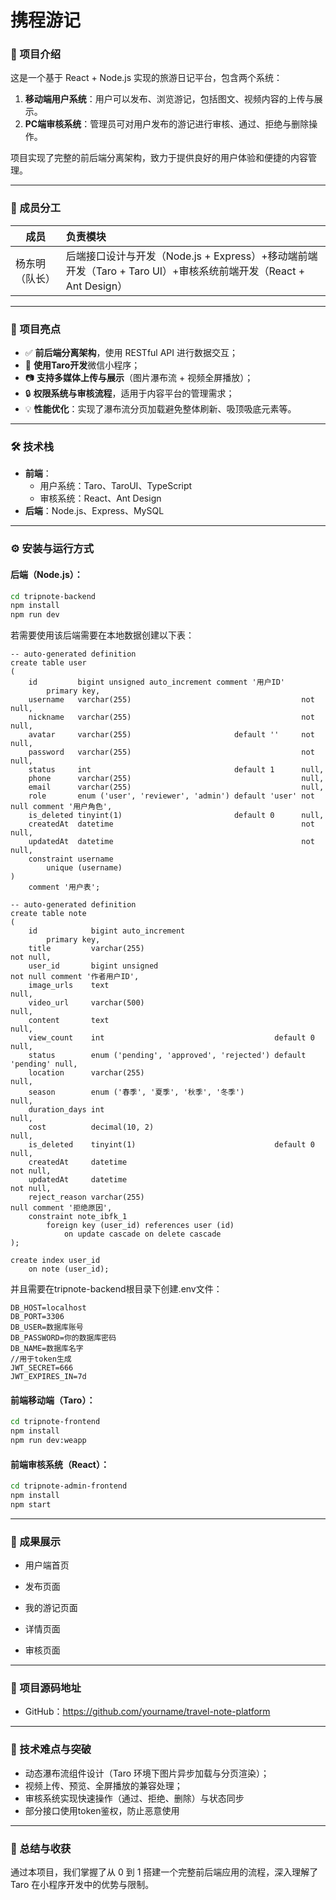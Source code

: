 # 携程游记

### 📝 项目介绍

这是一个基于 React + Node.js 实现的旅游日记平台，包含两个系统：

1. **移动端用户系统**：用户可以发布、浏览游记，包括图文、视频内容的上传与展示。
2. **PC端审核系统**：管理员可对用户发布的游记进行审核、通过、拒绝与删除操作。

项目实现了完整的前后端分离架构，致力于提供良好的用户体验和便捷的内容管理。

------

### 👥 成员分工

| 成员           | 负责模块                                                     |
| -------------- | :----------------------------------------------------------- |
| 杨东明（队长） | 后端接口设计与开发（Node.js + Express）+移动端前端开发（Taro + Taro UI）+审核系统前端开发（React + Ant Design） |



------

### 🚀 项目亮点

- ✅ **前后端分离架构**，使用 RESTful API 进行数据交互；
- 📱 **使用Taro开发**微信小程序；
- 📷 **支持多媒体上传与展示**（图片瀑布流 + 视频全屏播放）；
- 🔒 **权限系统与审核流程**，适用于内容平台的管理需求；
- 💡 **性能优化**：实现了瀑布流分页加载避免整体刷新、吸顶吸底元素等。

------

### 🛠 技术栈

- **前端**：
  - 用户系统：Taro、TaroUI、TypeScript
  - 审核系统：React、Ant Design
- **后端**：Node.js、Express、MySQL

------

### ⚙️ 安装与运行方式

#### 后端（Node.js）：

```bash
cd tripnote-backend
npm install
npm run dev
```

若需要使用该后端需要在本地数据创建以下表：

```mysql
-- auto-generated definition
create table user
(
    id         bigint unsigned auto_increment comment '用户ID'
        primary key,
    username   varchar(255)                                      not null,
    nickname   varchar(255)                                      not null,
    avatar     varchar(255)                       default ''     not null,
    password   varchar(255)                                      not null,
    status     int                                default 1      null,
    phone      varchar(255)                                      null,
    email      varchar(255)                                      null,
    role       enum ('user', 'reviewer', 'admin') default 'user' not null comment '用户角色',
    is_deleted tinyint(1)                         default 0      null,
    createdAt  datetime                                          not null,
    updatedAt  datetime                                          not null,
    constraint username
        unique (username)
)
    comment '用户表';
```

```mysql
-- auto-generated definition
create table note
(
    id            bigint auto_increment
        primary key,
    title         varchar(255)                                               not null,
    user_id       bigint unsigned                                            not null comment '作者用户ID',
    image_urls    text                                                       null,
    video_url     varchar(500)                                               null,
    content       text                                                       null,
    view_count    int                                      default 0         null,
    status        enum ('pending', 'approved', 'rejected') default 'pending' null,
    location      varchar(255)                                               null,
    season        enum ('春季', '夏季', '秋季', '冬季')                      null,
    duration_days int                                                        null,
    cost          decimal(10, 2)                                             null,
    is_deleted    tinyint(1)                               default 0         null,
    createdAt     datetime                                                   not null,
    updatedAt     datetime                                                   not null,
    reject_reason varchar(255)                                               null comment '拒绝原因',
    constraint note_ibfk_1
        foreign key (user_id) references user (id)
            on update cascade on delete cascade
);

create index user_id
    on note (user_id);
```

并且需要在tripnote-backend根目录下创建.env文件：

```
DB_HOST=localhost
DB_PORT=3306
DB_USER=数据库账号
DB_PASSWORD=你的数据库密码
DB_NAME=数据库名字
//用于token生成
JWT_SECRET=666
JWT_EXPIRES_IN=7d
```



#### 前端移动端（Taro）：

```bash
cd tripnote-frontend
npm install
npm run dev:weapp
```

#### 前端审核系统（React）：

```bash
cd tripnote-admin-frontend
npm install
npm start
```

------

### 🎥 成果展示

- 用户端首页

- 发布页面

- 我的游记页面

- 详情页面

- 审核页面

  

------

### 📂 项目源码地址

- GitHub：https://github.com/yourname/travel-note-platform

------

### 🧠 技术难点与突破

- 动态瀑布流组件设计（Taro 环境下图片异步加载与分页渲染）；
- 视频上传、预览、全屏播放的兼容处理；
- 审核系统实现快速操作（通过、拒绝、删除）与状态同步
- 部分接口使用token鉴权，防止恶意使用

------

### 📌 总结与收获

通过本项目，我们掌握了从 0 到 1 搭建一个完整前后端应用的流程，深入理解了 Taro 在小程序开发中的优势与限制。
